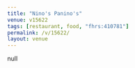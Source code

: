 ```yaml
---
title: "Nino's Panino's"
venue: v15622
tags: [restaurant, food, "fhrs:410781"]
permalink: /v/15622/
layout: venue
---
```

null